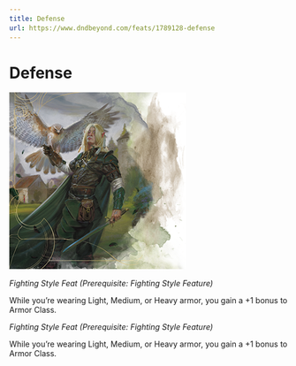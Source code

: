 ```yaml
---
title: Defense
url: https://www.dndbeyond.com/feats/1789128-defense
---
```


# Defense

![Defense](defense.png)

*Fighting Style Feat (Prerequisite: Fighting Style Feature)*

While you’re wearing Light, Medium, or Heavy armor, you gain a +1 bonus to Armor Class.

*Fighting Style Feat (Prerequisite: Fighting Style Feature)*

While you’re wearing Light, Medium, or Heavy armor, you gain a +1 bonus to Armor Class.